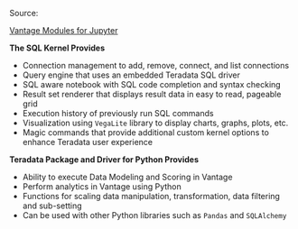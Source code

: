 Source:

[Vantage Modules for Jupyter](https://teradata.github.io/jupyterextensions/#/)

**The SQL Kernel Provides**
- Connection management to add, remove, connect, and list connections
- Query engine that uses an embedded Teradata SQL driver
- SQL aware notebook with SQL code completion and syntax checking
- Result set renderer that displays result data in easy to read, pageable grid
- Execution history of previously run SQL commands
- Visualization using `VegaLite` library to display charts, graphs, plots, etc.
- Magic commands that provide additional custom kernel options to enhance Teradata user experience

**Teradata Package and Driver for Python Provides**

- Ability to execute Data Modeling and Scoring in Vantage
- Perform analytics in Vantage using Python
- Functions for scaling data manipulation, transformation, data filtering and sub-setting
- Can be used with other Python libraries such as `Pandas` and `SQLAlchemy`